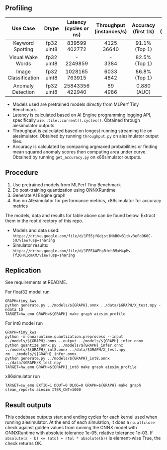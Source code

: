 ## Profiling

|       Use Case       | Dtype            | Latency (cycles or ns)| Throughput (instances/s) | Accuracy (first 1k) | Quality Target<br>(Closed&#160;Division) | Model 
|:--------------------:|:----------------:|:---------------------:|:------------------------:|:-------------------:|:----------------:|:-------------------:|
|   Keyword Spotting   | fp32 <br/> uint8 | 839599 <br/> 402772   | 4125 <br/> 36640         | 91.1% (Top 1)       | 90% (Top 1)      |      [DS-CNN](https://github.com/mlcommons/tiny/blob/master/benchmark/training/keyword_spotting/keras_model.py)
|   Visual Wake Words  | fp32 <br/> uint8 | - <br/> 2249859       | - <br/> 3384             | 82.5% (Top 1)       | 80% (Top 1)      |     [MobileNet](https://github.com/mlcommons/tiny/blob/master/benchmark/training/visual_wake_words/vww_model.py)
| Image Classification | fp32 <br/> uint8 | 1028165 <br/> 763915  | 6033 <br/> 4842          | 86.8% (Top 1)       | 85% (Top 1)      |      [ResNet](https://github.com/mlcommons/tiny/blob/master/benchmark/training/image_classification/keras_model.py)
|   Anomaly Detection  | fp32 <br/> uint8 | 25843356 <br/> 422940 | 89 <br/> 4986            | 0.880 (AUC)         | 0.85 (AUC)       | [Deep AutoEncoder](https://github.com/mlcommons/tiny/blob/master/benchmark/training/anomaly_detection/keras_model.py)

* Models used are pretrained models *directly* from MLPerf Tiny Benchmark.
* Latency is calculated based on AI Engine programming logging API, specifically `aie::tile::current().cycles()`. Obtained through aiesimulator outputs.
* Throughput is calculated based on longest running streaming tile on aiesimulator. Obtained by running `throughput.py` on aiesimulator output files.
* Accuracy is calculated by comparing argmaxed probabilities or finding mean squared anomaly scores then computing area under curve. Obtained by running `get_accuracy.py` on x86simulator outputs.


## Procedure

1) Use pretrained models from MLPerf Tiny Benchmark
2) Do post-training quantization using ONNXRuntime
3) Generate AI Engine graph
4) Run on AIEsimulator for performance metrics, x86simulator for accuracy metrics

The models, data and results for table above can be found below. Extract them in the root directory of this repo. <br/>
* Models and data used: `https://drive.google.com/file/d/1F55jfGdjst1MbBGwB1tkv3eFo9K0C-5O/view?usp=sharing`
* Simulator results: `https://drive.google.com/file/d/1FFEAAFhpRfnhBMxM4pMv-Tf2GHK1omXM/view?usp=sharing`


## Replication

See requirements at README.

For float32 model run
```
GRAPH=tiny_kws
python generate.py ../models/${GRAPH}.onnx ../data/$GRAPH/X_test.npy -ndata 10
TARGET=hw_emu GRAPH=${GRAPH} make graph aiesim_profile
```

For int8 model run
```
GRAPH=tiny_kws
python -m onnxruntime.quantization.preprocess --input ../models/${GRAPH}.onnx --output ../models/${GRAPH}_infer.onnx
python quantize_onnx.py ../models/${GRAPH}_infer.onnx ../models/${GRAPH}_int8.onnx ../data/$GRAPH/X_test.npy
rm ../models/${GRAPH}_infer.onnx
python generate.py ../models/${GRAPH}_int8.onnx ../data/$GRAPH/X_test.npy
TARGET=hw_emu GRAPH=${GRAPH}_int8 make graph aiesim_profile
```

x86simulator run
```
TARGET=sw_emu EXTIO=1 DOUT=0 DLOG=0 GRAPH=${GRAPH} make graph clean_reports aiesim ITER_CNT=1000
```

## Result outputs
This codebase outputs start and ending cycles for each kernel used when running aiesimulator. At the end of each simulation, it does a `np.allclose` check against golden values from running the ONNX model with ONNXRuntime with absolute tolerance 1e-05, relative tolerance 1e-03. If `absolute(a - b) <= (atol + rtol * absolute(b))` is element-wise True, the check returns OK.
